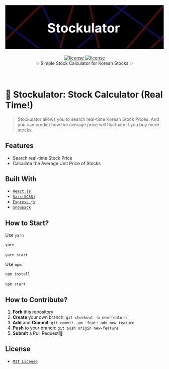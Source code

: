 <div align='center'>

  <img src='./public/logo.png' alt='logo' />
  <br /><br />
 
 <a href=''>
  <img src='https://img.shields.io/badge/license-MIT-red' alt='license' />
  <img src='https://img.shields.io/badge/version-1.0.0-yellow' alt='license' />
  
 </a>
  <div> ✨ Simple Stock Calculator for Korean Stocks ✨ </div>
  <br /><br />
</div>

# 🌟 Stockulator: Stock Calculator (Real Time!)

> Stockulator allows you to search real-time Korean Stock Prices. And you can predict how the average price will fluctuate if you buy more stocks.

## Features

- Search real-time Stock Price
- Calculate the Average Unit Price of Stocks

## Built With

- [`React.js`](https://reactjs.org/)
- [`Sass(SCSS)`](https://sass-lang.com/)
- [`Express.js`](https://expressjs.com/)
- [`Snowpack`](https://www.snowpack.dev/)

## How to Start?

Use `yarn`

```
yarn

yarn start
```

Use `npm`

```
npm install

npm start
```

## How to Contribute?

1. **Fork** this repository
2. **Create** your own branch: `git checkout -b new-feature`
3. **Add** and **Commit**: `git commit -am 'feat: add new feature`
4. **Push** to your branch: `git push origin new-feature`
5. **Submit** a Pull Request!🌟

## License

- [`MIT License`]('./LICENSE')
